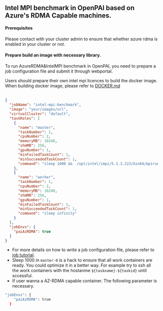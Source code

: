 <!--
  Copyright (c) Microsoft Corporation
  All rights reserved.

  MIT License

  Permission is hereby granted, free of charge, to any person obtaining a copy of this software and associated
  documentation files (the "Software"), to deal in the Software without restriction, including without limitation
  the rights to use, copy, modify, merge, publish, distribute, sublicense, and/or sell copies of the Software, and
  to permit persons to whom the Software is furnished to do so, subject to the following conditions:
  The above copyright notice and this permission notice shall be included in all copies or substantial portions of the Software.

  THE SOFTWARE IS PROVIDED *AS IS*, WITHOUT WARRANTY OF ANY KIND, EXPRESS OR IMPLIED, INCLUDING
  BUT NOT LIMITED TO THE WARRANTIES OF MERCHANTABILITY, FITNESS FOR A PARTICULAR PURPOSE AND
  NONINFRINGEMENT. IN NO EVENT SHALL THE AUTHORS OR COPYRIGHT HOLDERS BE LIABLE FOR ANY CLAIM,
  DAMAGES OR OTHER LIABILITY, WHETHER IN AN ACTION OF CONTRACT, TORT OR OTHERWISE, ARISING FROM,
  OUT OF OR IN CONNECTION WITH THE SOFTWARE OR THE USE OR OTHER DEALINGS IN THE SOFTWARE.
-->

## Intel MPI benchmark in OpenPAI based on Azure's RDMA Capable machines.

#### Prerequisites

Please contact with your cluster admin to ensure that whether azure rdma is enabled in your cluster or not.

#### Prepare build an image with necessary library.

To run AzureRDMA&IntelMPI benchmark in OpenPAI, you need to prepare a job configuration file and submit it through webportal.

Users should prepare their own intel mpi licences to build the docker image. When building docker image, please refer to [DOCKER.md](./DOCKER.md)

###### 
```json
{
  "jobName": "intel-mpi-benchmark",
  "image": "your/images/url",
  "virtualCluster": "default",
  "taskRoles": [
    {
      "name": "master",
      "taskNumber": 1,
      "cpuNumber": 2,
      "memoryMB": 10240,
      "shmMB": 256,
      "gpuNumber": 1,
      "minFailedTaskCount": 1,
      "minSucceededTaskCount": 1,
      "command": "sleep 1000 &&  /opt/intel/impi/5.1.3.223/bin64/mpirun -d -hosts worker-0,master-0 -n 2 -ppn 1 -env I_MPI_FABRICS=shm:dapl -env I_MPI_DAPL_PROVIDER=ofa-v2-ib0 /opt/intel/impi/5.1.3.223/bin64/IMB-MPI1"
    },
    {
      "name": "worker",
      "taskNumber": 1,
      "cpuNumber": 2,
      "memoryMB": 10240,
      "shmMB": 256,
      "gpuNumber": 1,
      "minFailedTaskCount": 1,
      "minSucceededTaskCount": 1,
      "command": "sleep infinity"
    }
  ],
  "jobEnvs": {
    "paiAzRDMA": true
  }
}
```  

- For more details on how to write a job configuration file, please refer to [job tutorial](../../docs/job_tutorial.md#json-config-file-for-job-submission).
- Sleep 1000 in ```master-0``` is a hack to ensure that all work containers are ready. You could optimize it in a better way. For example try to ssh all the work containers with the hostanme ```${taskname}-${taskid}``` until sccessful.
- If user wanna a AZ-RDMA capable container. The following parameter is necessary.
```bash
"jobEnvs": {
    "paiAzRDMA": true
  }
```